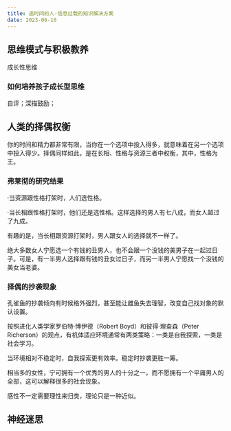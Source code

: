 ```yaml
---
title: 追时间的人-信息过载的知识解决方案
date: 2023-06-10
---
```


## 思维模式与积极教养

成长性思维

### 如何培养孩子成长型思维

自评；深描鼓励；

## 人类的择偶权衡

你的时间和精力都非常有限，当你在一个选项中投入得多，就意味着在另一个选项中投入得少。择偶同样如此，是在长相、性格与资源三者中权衡，其中，性格为王。

### **弗莱彻的研究结果**

·当资源跟性格打架时，人们选性格。

·当长相跟性格打架时，他们还是选性格。这样选择的男人有七八成，而女人超过了九成。

有趣的是，当长相跟资源打架时，男人跟女人的选择就不一样了。

绝大多数女人宁愿选一个有钱的丑男人，也不会跟一个没钱的美男子在一起过日子。可是，有一半男人选择跟有钱的丑女过日子，而另一半男人宁愿找一个没钱的美女当老婆。

### 择偶的抄袭现象

孔雀鱼的抄袭倾向有时候格外强烈，甚至能让雌鱼失去理智，改变自己找对象的默认设置。



按照进化人类学家罗伯特·博伊德（Robert Boyd）和彼得·理查森（Peter Richerson）的观点，有机体适应环境通常有两类策略：一类是自我探索，一类是社会学习。

当环境相对不稳定时，自我探索更有效率。稳定时抄袭更胜一筹。

相当多的女性，宁可拥有一个优秀的男人的十分之一，而不愿拥有一个平庸男人的全部，这可以解释很多的社会现象。

感性不一定需要理性来归类，理论只是一种近似。

## 神经迷思



